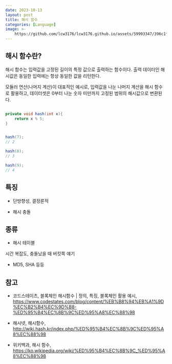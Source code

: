 ```yaml
---
date: 2023-10-13
layout: post
title: 해시 함수
categories: [Language]
image: >-
    https://github.com/lcw3176/lcw3176.github.io/assets/59993347/396c1fcc-7b1b-454d-ac0c-41a2460a6142
---
```


## 해시 함수란?

해시 함수는 입력값을 고정된 길이의 특정 값으로 출력하는 함수이다. 
출력 데이터인 해시값은 동일한 입력에는 항상 동일한 값을 리턴한다.

모듈러 연산(나머지 계산)이 대표적인 예시로, 입력값을 나눈 나머지 계산을 해시 함수로 활용하고,
데이터셋은 0부터 나눈 숫자 미만까지 고정된 범위의 해시값으로 변환된다.

```java

private void hash(int x){
    return x % 5;
}


hash(7);
// 2

hash(8);
// 3

hash(9);
// 4


```


## 특징

- 단방향성, 결정론적

- 해시 충돌

## 종류

- 해시 테이블

시간 복잡도, 충돌났을 때 버킷쪽 얘기

- MD5, SHA 등등


## 참고

- 코드스테이츠, 블록체인 해시함수 | 정의, 특징, 블록체인 활용 예시, https://www.codestates.com/blog/content/%EB%B8%94%EB%A1%9D%EC%B2%B4%EC%9D%B8-%ED%95%B4%EC%8B%9C%ED%95%A8%EC%88%98

- 해시넷, 해시함수, http://wiki.hash.kr/index.php/%ED%95%B4%EC%8B%9C%ED%95%A8%EC%88%98

- 위키백과, 해시 함수, https://ko.wikipedia.org/wiki/%ED%95%B4%EC%8B%9C_%ED%95%A8%EC%88%98
